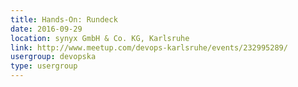 ```yaml
---
title: Hands-On: Rundeck
date: 2016-09-29
location: synyx GmbH & Co. KG, Karlsruhe
link: http://www.meetup.com/devops-karlsruhe/events/232995289/
usergroup: devopska
type: usergroup
---
```

